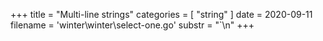 +++
title = "Multi-line strings"
categories = [ "string" ]
date = 2020-09-11
filename = 'winter\winter\select-one.go'
substr = "`\n"
+++
